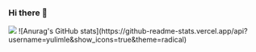 ### Hi there 👋

<!--
**yulimle/yulimle** is a ✨ _special_ ✨ repository because its `README.md` (this file) appears on your GitHub profile.

Here are some ideas to get you started:

- 🔭 I’m currently working on ...
- 🌱 I’m currently learning ...
- 👯 I’m looking to collaborate on ...
- 🤔 I’m looking for help with ...
- 💬 Ask me about ...
- 📫 How to reach me: ...
- 😄 Pronouns: ...
- ⚡ Fun fact: ...
-->
<img src="https://img.shields.io/badge/velog?style=for-the-badge&logo=velog&logoColor=black">
![Anurag's GitHub stats](https://github-readme-stats.vercel.app/api?username=yulimle&show_icons=true&theme=radical)

